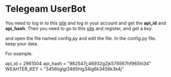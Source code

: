 # Telegeam UserBot

You need to log in to this [site](https://my.telegram.org/auth) and log in your account and get the **api_id** and **api_hash**. Then you need to go to this [site](https://openweathermap.org/) and register, and get a *key*.

and open the file named config.py and edit the file. In the config.py file. keep your data.

For example.

api_id = 2961004
api_hash = "982547j;46932g2jk579567hf965hl34"
WEAHTER_KEY = "3456liglgl3465hlg34lg6k3456k3k4j"
